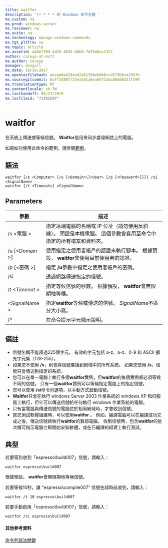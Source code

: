```yaml
---
title: waitfor
description: '\* * * * 的 Windows 命令主題 '
ms.custom: na
ms.prod: windows-server
ms.reviewer: na
ms.suite: na
ms.technology: manage-windows-commands
ms.tgt_pltfrm: na
ms.topic: article
ms.assetid: a48ef70d-4d28-4035-b6b0-7d7b46ac2157
author: coreyp-at-msft
ms.author: coreyp
manager: dongill
ms.date: 10/16/2017
ms.openlocfilehash: aecea0ad19ee42e61396eb8b8ccd579b9ce2057b
ms.sourcegitcommit: 6aff3d88ff22ea141a6ea6572a5ad8dd6321f199
ms.translationtype: MT
ms.contentlocale: zh-TW
ms.lasthandoff: 09/27/2019
ms.locfileid: "71362597"
---
```

# <a name="waitfor"></a>waitfor



在系統上傳送或等候信號。 **Waitfor**是用來同步處理網路上的電腦。

如需如何使用此命令的範例，請參閱[範例](#BKMK_examples)。

## <a name="syntax"></a>語法

```
waitfor [/s <Computer> [/u [<Domain>\]<User> [/p [<Password>]]]] /si <SignalName>
waitfor [/t <Timeout>] <SignalName>
```

## <a name="parameters"></a>Parameters

|       參數       |                                                                                         描述                                                                                          |
|-----------------------|----------------------------------------------------------------------------------------------------------------------------------------------------------------------------------------------|
|    /s \<電腦 >     | 指定遠端電腦的名稱或 IP 位址（請勿使用反斜線）。 預設是本機電腦。 這個參數會套用至命令中指定的所有檔案和資料夾。 |
| /u [\<Domain >\]<User> |                              使用指定之使用者帳戶的認證來執行腳本。 根據預設， **waitfor**會使用目前使用者的認證。                               |
|   /p [\<密碼 >]    |                                                    指定 **/u**參數中指定之使用者帳戶的密碼。                                                     |
|          /si          |                                                                        透過網路傳送指定的信號。                                                                        |
|     /t \<Timeout >     |                                              指定等候信號的秒數。 根據預設， **waitfor**會無限期地等候。                                               |
|     \<SignalName >     |                                                指定**waitfor**等候或傳送的信號。 *SignalName*不區分大小寫。                                                 |
|          /?           |                                                                             在命令提示字元顯示說明。                                                                             |

## <a name="remarks"></a>備註

-   信號名稱不能超過225個字元。 有效的字元包括 a-z、a-z、0-9 和 ASCII 擴充字元集（128-255）。
-   如果您不使用 **/s**，則會將信號廣播到網域中的所有系統。 如果您使用 **/s**，信號只會傳送到指定的系統。
-   您可以在單一電腦上執行多個**waitfor**實例，但**waitfor**的每個實例都必須等候不同的信號。 只有一個**waitfor**實例可以等候指定電腦上的指定信號。
-   您可以使用 **/si**命令列選項，以手動方式啟動信號。
-   **Waitfor**只會在執行 windows Server 2003 作業系統的 windows XP 和伺服器上執行，但它可以傳送信號給任何執行 windows 作業系統的電腦。
-   只有當電腦與傳送信號的電腦位於相同網域時，才會收到信號。
-   當您測試軟體組建時，可以使用**waitfor** 。 例如，編譯電腦可以在編譯成功完成之後，傳送信號給執行**waitfor**的數部電腦。 收到信號時，包含**waitfor**的批次檔可指示電腦立即開始安裝軟體，或在已編譯的組建上執行測試。

## <a name="BKMK_examples"></a>典型

若要等到收到「espresso\build007」信號，請輸入：
```
waitfor espresso\build007
```
根據預設， **waitfor**會無限期地等候信號。

若要等候10秒，讓 "espresso\compile007" 信號在超時前收到，請輸入：
```
waitfor /t 10 espresso\build007
```
若要手動啟用「espresso\build007」信號，請輸入：
```
waitfor /si espresso\build007
```

#### <a name="additional-references"></a>其他參考資料

[命令列語法關鍵](command-line-syntax-key.md)